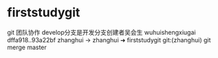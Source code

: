 # firststudygit
git 团队协作
develop分支是开发分支创建者吴会生
wuhuishengxiugai
   dffa918..93a22bf  zhanghui -> zhanghui
   ➜  firststudygit git:(zhanghui) git merge master

